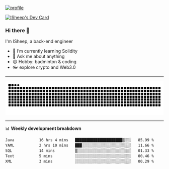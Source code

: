 [![profile](https://user-images.githubusercontent.com/54968314/208005045-e4b42f3b-833d-4242-bfcc-e764865553a2.svg)](https://www.calligrapher.ai/)

<a href="https://app.daily.dev/linziyang1106"><img src="https://api.daily.dev/devcards/v2/i4Spwx5Skx5FpTqWcwoit.png?r=kgx&type=wide" width="652" alt="ISheep's Dev Card"/></a>

### Hi there 🐏

I'm ISheep, a back-end engineer

- 🔭 I’m currently learning Solidity
- 💬 Ask me about anything
- 😄 Hobby: badminton & coding
- 👓 explore crypto and Web3.0

-------

![](https://raw.githubusercontent.com/ISheepp/ISheepp/output/github-contribution-grid-snake.svg)

-------

📊 **Weekly development breakdown**
<!--START_SECTION:waka-->

```txt
Java           16 hrs 4 mins   █████████████████████▒░░░   85.99 %
YAML           2 hrs 10 mins   ███░░░░░░░░░░░░░░░░░░░░░░   11.66 %
SQL            14 mins         ▒░░░░░░░░░░░░░░░░░░░░░░░░   01.33 %
Text           5 mins          ░░░░░░░░░░░░░░░░░░░░░░░░░   00.46 %
XML            3 mins          ░░░░░░░░░░░░░░░░░░░░░░░░░   00.29 %
```

<!--END_SECTION:waka-->
